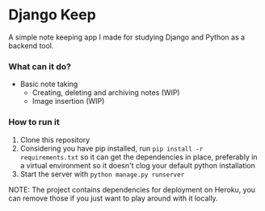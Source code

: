# Django Keep

A simple note keeping app I made for studying Django and Python as a backend tool.

### What can it do?
- Basic note taking
  - Creating, deleting and archiving notes (WIP)
  - Image insertion (WIP)

### How to run it
1. Clone this repository
2. Considering you have pip installed, run `pip install -r requirements.txt` so it can get the dependencies in place, preferably in a virtual environment so it doesn't clog your default python installation
3. Start the server with `python manage.py runserver`

NOTE: The project contains dependencies for deployment on Heroku, you can remove those if you just want to play around with it locally.
